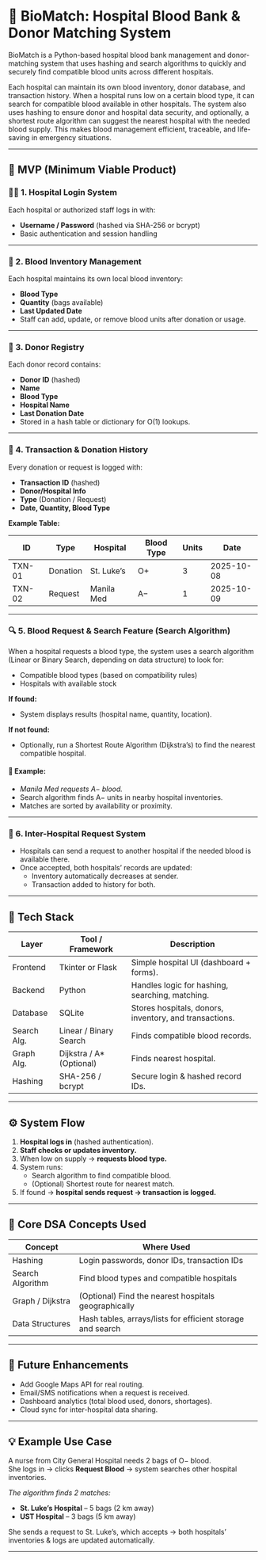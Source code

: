 # 🧠 BioMatch: Hospital Blood Bank & Donor Matching System

BioMatch is a Python-based hospital blood bank management and donor-matching system that uses hashing and search algorithms to quickly and securely find compatible blood units across different hospitals.

Each hospital can maintain its own blood inventory, donor database, and transaction history. When a hospital runs low on a certain blood type, it can search for compatible blood available in other hospitals. The system also uses hashing to ensure donor and hospital data security, and optionally, a shortest route algorithm can suggest the nearest hospital with the needed blood supply. This makes blood management efficient, traceable, and life-saving in emergency situations.

---

## 🧩 MVP (Minimum Viable Product)

### 👩‍⚕️ 1. Hospital Login System
Each hospital or authorized staff logs in with:
- **Username / Password** (hashed via SHA-256 or bcrypt)
- Basic authentication and session handling

---

### 🏥 2. Blood Inventory Management
Each hospital maintains its own local blood inventory:
- **Blood Type**
- **Quantity** (bags available)
- **Last Updated Date**
- Staff can add, update, or remove blood units after donation or usage.

---

### 💉 3. Donor Registry
Each donor record contains:
- **Donor ID** (hashed)
- **Name**
- **Blood Type**
- **Hospital Name**
- **Last Donation Date**
- Stored in a hash table or dictionary for O(1) lookups.

---

### 📜 4. Transaction & Donation History
Every donation or request is logged with:
- **Transaction ID** (hashed)
- **Donor/Hospital Info**
- **Type** (Donation / Request)
- **Date, Quantity, Blood Type**

**Example Table:**

| ID      | Type     | Hospital    | Blood Type | Units | Date       |
|---------|----------|-------------|------------|-------|------------|
| TXN-01  | Donation | St. Luke’s  | O+         | 3     | 2025-10-08 |
| TXN-02  | Request  | Manila Med  | A−         | 1     | 2025-10-09 |

---

### 🔍 5. Blood Request & Search Feature (Search Algorithm)
When a hospital requests a blood type, the system uses a search algorithm (Linear or Binary Search, depending on data structure) to look for:
- Compatible blood types (based on compatibility rules)
- Hospitals with available stock

**If found:**
- System displays results (hospital name, quantity, location).

**If not found:**
- Optionally, run a Shortest Route Algorithm (Dijkstra’s) to find the nearest compatible hospital.

#### 🧠 Example:
- *Manila Med requests A− blood.*
- Search algorithm finds A− units in nearby hospital inventories.
- Matches are sorted by availability or proximity.

---

### 🔗 6. Inter-Hospital Request System
- Hospitals can send a request to another hospital if the needed blood is available there.
- Once accepted, both hospitals’ records are updated:
  - Inventory automatically decreases at sender.
  - Transaction added to history for both.

---

## 🧰 Tech Stack

| Layer         | Tool / Framework | Description                                 |
|---------------|------------------|---------------------------------------------|
| Frontend      | Tkinter or Flask | Simple hospital UI (dashboard + forms).     |
| Backend       | Python           | Handles logic for hashing, searching, matching. |
| Database      | SQLite           | Stores hospitals, donors, inventory, and transactions. |
| Search Alg.   | Linear / Binary Search | Finds compatible blood records.      |
| Graph Alg.    | Dijkstra / A* (Optional) | Finds nearest hospital.            |
| Hashing       | SHA-256 / bcrypt | Secure login & hashed record IDs.           |

---

## ⚙️ System Flow

1. **Hospital logs in** (hashed authentication).
2. **Staff checks or updates inventory.**
3. When low on supply → **requests blood type.**
4. System runs:
    - Search algorithm to find compatible blood.
    - (Optional) Shortest route for nearest match.
5. If found → **hospital sends request → transaction is logged.**

---

## 🎯 Core DSA Concepts Used

| Concept             | Where Used                                         |
|---------------------|---------------------------------------------------|
| Hashing             | Login passwords, donor IDs, transaction IDs        |
| Search Algorithm    | Find blood types and compatible hospitals          |
| Graph / Dijkstra    | (Optional) Find the nearest hospitals geographically|
| Data Structures     | Hash tables, arrays/lists for efficient storage and search |

---

## 🚀 Future Enhancements

- Add Google Maps API for real routing.
- Email/SMS notifications when a request is received.
- Dashboard analytics (total blood used, donors, shortages).
- Cloud sync for inter-hospital data sharing.

---

## 💡 Example Use Case

A nurse from City General Hospital needs 2 bags of O− blood.  
She logs in → clicks **Request Blood** → system searches other hospital inventories.

*The algorithm finds 2 matches:*
- **St. Luke’s Hospital** – 5 bags (2 km away)
- **UST Hospital** – 3 bags (5 km away)

She sends a request to St. Luke’s, which accepts → both hospitals’ inventories & logs are updated automatically.

---
